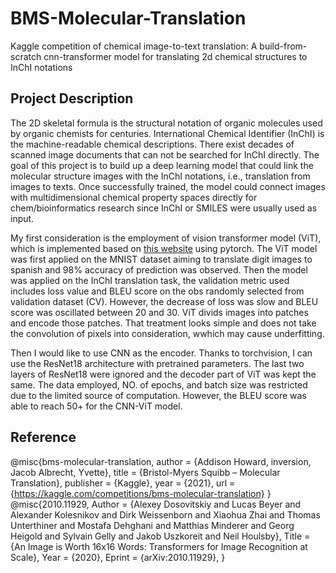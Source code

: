 # BMS-Molecular-Translation
Kaggle competition of chemical image-to-text translation: A build-from-scratch cnn-transformer model for translating 2d chemical structures to InChI notations
## Project Description
The 2D skeletal formula is the structural notation of organic molecules used by organic chemists for centuries. International Chemical Identifier (InChI) is the machine-readable chemical descriptions. There exist decades of scanned image documents that can not be searched for InChI directly. The goal of this project is to build up a deep learning model that could link the molecular structure images with the InChI notations, i.e., translation from images to texts. Once successfully trained, the model could connect images with multidimensional chemical property spaces directly for chem/bioinformatics research since InChI or SMILES were usually used as input.

My first consideration is the employment of vision transformer model (ViT), which is implemented based on [this website](https://nlp.seas.harvard.edu/2018/04/03/attention.html) using pytorch. The ViT model was first applied on the MNIST dataset aiming to translate digit images to spanish and 98% accuracy of prediction was observed. Then the model was applied on the InChI translation task, the validation metric used includes loss value and BLEU score on the obs randomly selected from validation dataset (CV). However, the decrease of loss was slow and BLEU score was oscillated between 20 and 30. ViT divids images into patches and encode those patches. That treatment looks simple and does not take the convolution of pixels into consideration, wwhich may cause underfitting.

Then I would like to use CNN as the encoder. Thanks to torchvision, I can use the ResNet18 architecture with pretrained parameters. The last two layers of ResNet18 were ignored and the decoder part of ViT was kept the same. The data employed, NO. of epochs, and batch size was restricted due to the limited source of computation. However, the BLEU score was able to reach 50+ for the CNN-ViT model.

## Reference
@misc{bms-molecular-translation,
    author = {Addison Howard, inversion, Jacob Albrecht, Yvette},
    title = {Bristol-Myers Squibb – Molecular Translation},
    publisher = {Kaggle},
    year = {2021},
    url = {https://kaggle.com/competitions/bms-molecular-translation}
}
@misc{2010.11929,
Author = {Alexey Dosovitskiy and Lucas Beyer and Alexander Kolesnikov and Dirk Weissenborn and Xiaohua Zhai and Thomas Unterthiner and Mostafa Dehghani and Matthias Minderer and Georg Heigold and Sylvain Gelly and Jakob Uszkoreit and Neil Houlsby},
Title = {An Image is Worth 16x16 Words: Transformers for Image Recognition at Scale},
Year = {2020},
Eprint = {arXiv:2010.11929},
}
